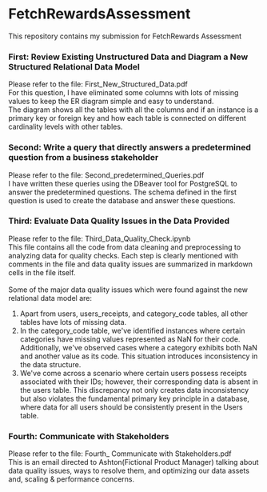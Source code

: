 # FetchRewardsAssessment
This repository contains my submission for FetchRewards Assessment

### First: Review Existing Unstructured Data and Diagram a New Structured Relational Data Model
Please refer to the file: First_New_Structured_Data.pdf<br>
For this question, I have eliminated some columns with lots of missing values to keep the ER diagram simple and easy to understand. <br>
The diagram shows all the tables with all the columns and if an instance is a primary key or foreign key and how each table is connected on different cardinality levels with other tables.

### Second: Write a query that directly answers a predetermined question from a business stakeholder
Please refer to the file: Second_predetermined_Queries.pdf<br>
I have written these queries using the DBeaver tool for PostgreSQL to answer the predetermined questions. The schema defined in the first question is used to create the database and answer these questions.<br>

### Third: Evaluate Data Quality Issues in the Data Provided
Please refer to the file: Third_Data_Quality_Check.ipynb<br>
This file contains all the code from data cleaning and preprocessing to analyzing data for quality checks. Each step is clearly mentioned with comments in the file and data quality issues are summarized in markdown cells in the file itself.<br><br>
Some of the major data quality issues which were found against the new relational data model are:
1) Apart from users, users_receipts, and category_code tables, all other tables have lots of missing data.
2) In the category_code table, we've identified instances where certain categories have missing values represented as NaN for their code. Additionally, we've observed cases where a category exhibits both NaN and another value as its code. This situation introduces inconsistency in the data structure.
3) We've come across a scenario where certain users possess receipts associated with their IDs; however, their corresponding data is absent in the users table. This discrepancy not only creates data inconsistency but also violates the fundamental primary key principle in a database, where data for all users should be consistently present in the Users table.

### Fourth: Communicate with Stakeholders
Please refer to the file: Fourth_ Communicate with Stakeholders.pdf<br>
This is an email directed to Ashton(Fictional Product Manager) talking about data quality issues, ways to resolve them, and optimizing our data assets and, scaling & performance concerns.<br>
